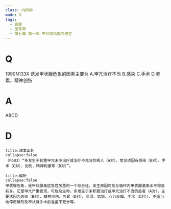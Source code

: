 ```yaml
---
class: 内科学
mode: X
tags:
  - 真题
  - 医考帮
  - 第七篇-第十章-甲状腺功能亢进症
---
```


# Q
1990N133X 诱发甲状腺危象的因素主要为
A.甲亢治疗不当
B.感染
C.手术
D.劳累，精神创伤

# A
ABCD
# D
```ad-note
title:课本出处
collapse:false
（P683）“多发生于较重甲亢未予治疗或治疗不充分的病人（A对）。常见诱因有感染（B对）、手术（C对）、创伤、精神刺激等（D对）”。
```

```ad-summary
title:解析
collapse:false
甲状腺危象，是甲状腺毒症急性加重的一个综合征，发生原因可能与循环内甲状腺激素水平增高有关。它是甲亢严重表现，可危及生命。多发生于未积极治疗或甲亢治疗不当的患者（A对），主要诱因为感染（B对）、精神创伤、劳累（D对）、高温、饥饿、心力衰竭、手术（C对））、不适当地停用碘剂及甲状腺手术前准备不充分等。
```

